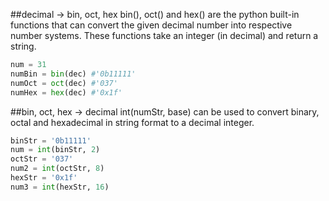 ##decimal -> bin, oct, hex
bin(), oct() and hex() are the python built-in functions that can convert the given decimal number into respective number systems. These functions take an integer (in decimal) and return a string. <br>
```python
num = 31
numBin = bin(dec) #'0b11111'
numOct = oct(dec) #'037'
numHex = hex(dec) #'0x1f'
```
##bin, oct, hex -> decimal
int(numStr, base) can be used to convert binary, octal and hexadecimal in string format to a decimal integer.<br>
```python
binStr = '0b11111'
num = int(binStr, 2)
octStr = '037'
num2 = int(octStr, 8)
hexStr = '0x1f'
num3 = int(hexStr, 16)
```